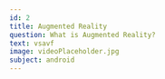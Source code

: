 ```yaml
---
id: 2
title: Augmented Reality
question: What is Augmented Reality?
text: vsavf
image: videoPlaceholder.jpg
subject: android
---
```

